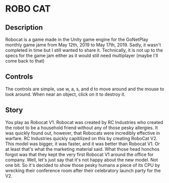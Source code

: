 # ROBO CAT
## Description  
Robocat is a game made in the Unity game engine for the GoNetPlay monthly game jame from May 12th, 2019 to May 17th, 2019. Sadly, it wasn't completed in time but I still wanted to share it. Technically, it is not up to the specs for the game jam either as it would still need multiplayer (maybe I'll come back to that)
## Controls
The controls are simple, use w, a, s, and d to move around and the mouse to look around. When near an object, click on it to destroy it.  
## Story
You play as Robocat V1. Robocat was created by RC Industries who created the robot to be a household friend without any of those pesky allergies. It was quickly found out, however, that Robocats were incredibly effective in warfare. 
RC Industries quickly capitilized on this by creating RoboCat V2. This model was bigger, it was faster, and it was better than Robocat V1. Or at least that's what the marketing material said. What those head honchos forgot was that 
they kept the very first Robocat V1 around the office for company. Well, let's just say that it's not happy about the new model. Not one bit. So it's decided to show those pesky humans a piece of its CPU by wrecking 
their conference room after their celebratory launch party for the V2.  
